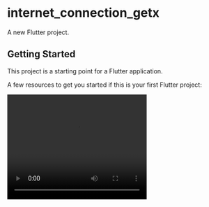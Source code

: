 # internet_connection_getx

A new Flutter project.

## Getting Started

This project is a starting point for a Flutter application.

A few resources to get you started if this is your first Flutter project:

<video width="320" height="240" controls>
  <source src="https://github.com/sagardhadke/internet_connection_getx/raw/main/no_internet_GetX.mp4" type="video/mp4">
</video>
